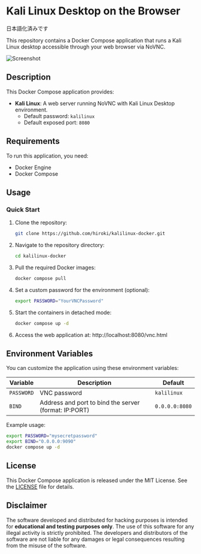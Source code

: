 # Kali Linux Desktop on the Browser

日本語化済みです

This repository contains a Docker Compose application that runs a Kali Linux desktop accessible through your web browser via NoVNC.

![Screenshot](.github/images/screenshoot.png)

## Description

This Docker Compose application provides:

- **Kali Linux**: A web server running NoVNC with Kali Linux Desktop environment.
  - Default password: `kalilinux`
  - Default exposed port: `8080`

## Requirements

To run this application, you need:

- Docker Engine
- Docker Compose

## Usage

### Quick Start

1. Clone the repository:
   ```bash
   git clone https://github.com/hiroki/kalilinux-docker.git
   ```

2. Navigate to the repository directory:
   ```bash
   cd kalilinux-docker
   ```

3. Pull the required Docker images:
   ```bash
   docker compose pull
   ```

4. Set a custom password for the environment (optional):
   ```bash
   export PASSWORD="YourVNCPassword"
   ```

5. Start the containers in detached mode:
   ```bash
   docker compose up -d
   ```

6. Access the web application at: http://localhost:8080/vnc.html

## Environment Variables

You can customize the application using these environment variables:

| Variable | Description | Default |
|----------|-------------|---------|
| `PASSWORD` | VNC password | `kalilinux` |
| `BIND` | Address and port to bind the server (format: IP:PORT) | `0.0.0.0:8080` |

Example usage:
```bash
export PASSWORD="mysecretpassword"
export BIND="0.0.0.0:9090"
docker compose up -d
```

## License

This Docker Compose application is released under the MIT License. See the [LICENSE](https://www.mit.edu/~amini/LICENSE.md) file for details.

## Disclaimer

The software developed and distributed for hacking purposes is intended for **educational and testing purposes only**. The use of this software for any illegal activity is strictly prohibited. The developers and distributors of the software are not liable for any damages or legal consequences resulting from the misuse of the software.
